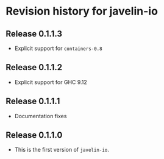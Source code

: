 # Revision history for javelin-io

## Release 0.1.1.3

* Explicit support for `containers-0.8`

## Release 0.1.1.2

* Explicit support for GHC 9.12

## Release 0.1.1.1

* Documentation fixes

## Release 0.1.1.0

* This is the first version of `javelin-io`.
